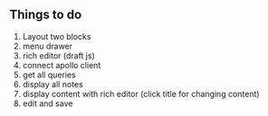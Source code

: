 ## Things to do

1. Layout two blocks
1. menu drawer
1. rich editor (draft js)
1. connect apollo client
1. get all queries
1. display all notes
1. display content with rich editor (click title for changing content)
1. edit and save
